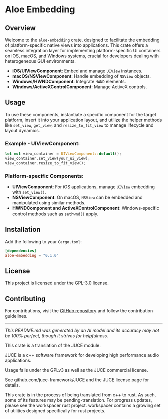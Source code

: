 # Aloe Embedding

## Overview

Welcome to the `aloe-embedding` crate, designed to facilitate the embedding of platform-specific native views into applications. This crate offers a seamless integration layer for implementing platform-specific UI containers on iOS, macOS, and Windows systems, crucial for developers dealing with heterogeneous GUI environments.

- **iOS/UIViewComponent**: Embed and manage `UIView` instances.
- **macOS/NSViewComponent**: Handle embedding of `NSView` objects.
- **Windows/HWNDComponent**: Integrate `HWND` elements.
- **Windows/ActiveXControlComponent**: Manage ActiveX controls.

## Usage

To use these components, instantiate a specific component for the target platform, insert it into your application layout, and utilize the helper methods like `set_view`, `get_view`, and `resize_to_fit_view` to manage lifecycle and layout dynamics. 

### Example - UIViewComponent:
```rust
let mut view_container = UIViewComponent::default();
view_container.set_view(your_ui_view);
view_container.resize_to_fit_view();
```

### Platform-specific Components:
- **UIViewComponent**: For iOS applications, manage `UIView` embedding with `set_view()`.
- **NSViewComponent**: On macOS, `NSView` can be embedded and manipulated using similar methods.
- **HWNDComponent and ActiveXControlComponent**: Windows-specific control methods such as `sethwnd()` apply.

## Installation

Add the following to your `Cargo.toml`:
```toml
[dependencies]
aloe-embedding = "0.1.0"
```

## License

This project is licensed under the GPL-3.0 license.

## Contributing

For contributions, visit the [GitHub repository](https://github.com/klebs6/aloe-rs) and follow the contribution guidelines.

---

*This README.md was generated by an AI model and its accuracy may not be 100% perfect, though it strives for helpfulness.*

This crate is a translation of the JUCE module.

JUCE is a c++ software framework for developing high performance audio applications.

Usage falls under the GPLv3 as well as the JUCE commercial license.

See github.com/juce-framework/JUCE and the JUCE license page for details.

This crate is in the process of being translated from c++ to rust. As such, some of its features may be pending-translation. For progress updates, please see the workspacer rust project. workspacer contains a growing set of utilities designed specifically for rust projects.
